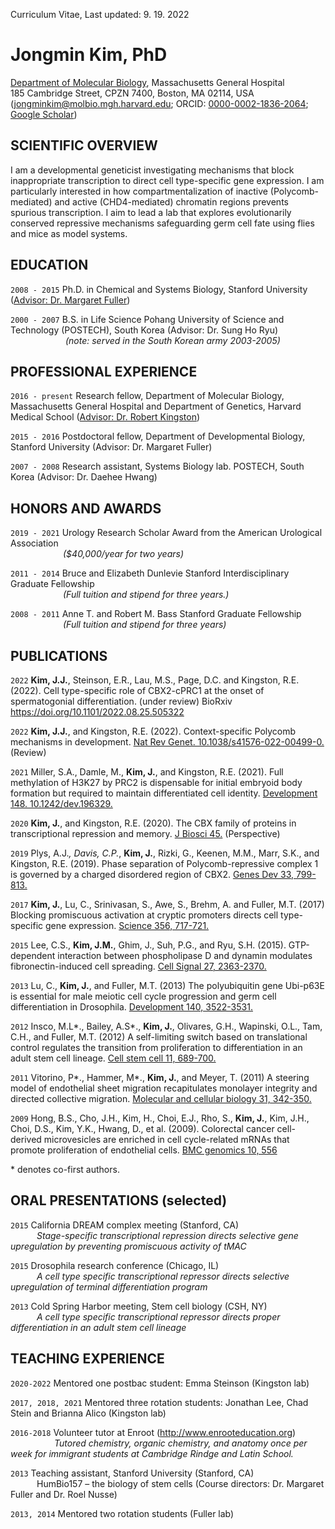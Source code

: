 Curriculum Vitae, Last updated: 9. 19. 2022

# Jongmin Kim, PhD

[Department of Molecular Biology](https://molbio.massgeneral.org/), Massachusetts General Hospital <br>
185 Cambridge Street, CPZN 7400, Boston, MA 02114, USA<br>
(jongminkim@molbio.mgh.harvard.edu; ORCID: [0000-0002-1836-2064](https://orcid.org/0000-0002-1836-2064); [Google Scholar](https://scholar.google.com/citations?user=sDNrClcAAAAJ&hl=en)) <br>

## SCIENTIFIC OVERVIEW
I am a developmental geneticist investigating mechanisms that block inappropriate transcription to direct cell type-specific gene expression. I am particularly interested in how compartmentalization of inactive (Polycomb-mediated) and active (CHD4-mediated) chromatin regions prevents spurious transcription. I aim to lead a lab that explores evolutionarily conserved repressive mechanisms safeguarding germ cell fate using flies and mice as model systems.

## EDUCATION

`2008 - 2015`
Ph.D. in Chemical and Systems Biology, Stanford University ([Advisor: Dr. Margaret Fuller](http://fullerlab.su.domains/))

`2000 - 2007`
B.S. in Life Science Pohang University of Science and Technology (POSTECH), South Korea (Advisor: Dr. Sung Ho Ryu) <br>
&emsp;&emsp;&emsp;&emsp;&emsp;&emsp; <em>(note: served in the South Korean army 2003-2005)</em>


## PROFESSIONAL EXPERIENCE

`2016 - present`
Research fellow, Department of Molecular Biology, Massachusetts General Hospital and Department of Genetics, Harvard Medical School ([Advisor: Dr. Robert Kingston](https://molbio.mgh.harvard.edu/kingstonweb/))

`2015 - 2016`
Postdoctoral fellow, Department of Developmental Biology, Stanford University (Advisor: Dr. Margaret Fuller)

`2007 - 2008`
Research assistant, Systems Biology lab. POSTECH, South Korea (Advisor: Dr. Daehee Hwang)

## HONORS AND AWARDS

`2019 - 2021`
Urology Research Scholar Award from the American Urological Association <br>
&emsp;&emsp;&emsp;&emsp;&emsp;&emsp;<em>($40,000/year for two years)</em>

`2011 - 2014`
Bruce and Elizabeth Dunlevie Stanford Interdisciplinary Graduate Fellowship <br>
&emsp;&emsp;&emsp;&emsp;&emsp;&emsp;<em>(Full tuition and stipend for three years.)</em>

`2008 - 2011`
Anne T. and Robert M. Bass Stanford Graduate Fellowship <br>
&emsp;&emsp;&emsp;&emsp;&emsp;&emsp;<em>(Full tuition and stipend for three years)</em>

## PUBLICATIONS


`2022` **Kim, J.J.**, Steinson, E.R., Lau, M.S., Page, D.C. and Kingston, R.E. (2022). Cell type-specific role of CBX2-cPRC1 at the onset of spermatogonial differentiation. (under review) BioRxiv https://doi.org/10.1101/2022.08.25.505322

`2022` **Kim, J.J.**, and Kingston, R.E. (2022). Context-specific Polycomb mechanisms in development. [Nat Rev Genet. 10.1038/s41576-022-00499-0.](https://pubmed.ncbi.nlm.nih.gov/35681061/) (Review)

`2021` Miller, S.A., Damle, M., **Kim, J.**, and Kingston, R.E. (2021). Full methylation of H3K27 by PRC2 is dispensable for initial embryoid body formation but required to maintain differentiated cell identity. [Development 148. 10.1242/dev.196329.](https://pubmed.ncbi.nlm.nih.gov/33688077/)

`2020` **Kim, J.**, and Kingston, R.E. (2020). The CBX family of proteins in transcriptional repression and memory. [J Biosci 45.](https://pubmed.ncbi.nlm.nih.gov/31965994/) (Perspective)

`2019` Plys, A.J.*, Davis, C.P.*, **Kim, J.**, Rizki, G., Keenen, M.M., Marr, S.K., and Kingston, R.E. (2019). Phase separation of Polycomb-repressive complex 1 is governed by a charged disordered region of CBX2. [Genes Dev 33, 799-813.](https://pubmed.ncbi.nlm.nih.gov/31171700/)

`2017` **Kim, J.**, Lu, C., Srinivasan, S., Awe, S., Brehm, A. and Fuller, M.T. (2017) Blocking promiscuous activation at cryptic promoters directs cell type-specific gene expression. [Science 356, 717-721.](https://pubmed.ncbi.nlm.nih.gov/28522526/)

`2015` Lee, C.S., **Kim, J.M.**, Ghim, J., Suh, P.G., and Ryu, S.H. (2015). GTP-dependent interaction between phospholipase D and dynamin modulates fibronectin-induced cell spreading. [Cell Signal 27, 2363-2370.](https://pubmed.ncbi.nlm.nih.gov/26341143/)

`2013` Lu, C., **Kim, J.**, and Fuller, M.T. (2013) The polyubiquitin gene Ubi-p63E is essential for male meiotic cell cycle progression and germ cell differentiation in Drosophila. [Development 140, 3522-3531.](https://pubmed.ncbi.nlm.nih.gov/23884444/)

`2012` Insco, M.L*., Bailey, A.S*., **Kim, J.**, Olivares, G.H., Wapinski, O.L., Tam, C.H., and Fuller, M.T. (2012) A self-limiting switch based on translational control regulates the transition from proliferation to differentiation in an adult stem cell lineage. [Cell stem cell 11, 689-700.](https://pubmed.ncbi.nlm.nih.gov/23122292/)

`2011` Vitorino, P*., Hammer, M*., **Kim, J.**, and Meyer, T. (2011) A steering model of endothelial sheet migration recapitulates monolayer integrity and directed collective migration. [Molecular and cellular biology 31, 342-350.](https://pubmed.ncbi.nlm.nih.gov/20974808/)

`2009` Hong, B.S., Cho, J.H., Kim, H., Choi, E.J., Rho, S., **Kim, J.**, Kim, J.H., Choi, D.S., Kim, Y.K., Hwang, D., et al. (2009). Colorectal cancer cell-derived microvesicles are enriched in cell cycle-related mRNAs that promote proliferation of endothelial cells. [BMC genomics 10, 556](https://pubmed.ncbi.nlm.nih.gov/19930720/)

\* denotes co-first authors.


## ORAL PRESENTATIONS (selected)

`2015`
California DREAM complex meeting (Stanford, CA) <br>
&emsp;&emsp;&emsp;<em>Stage-specific transcriptional repression directs selective gene upregulation by preventing promiscuous activity of tMAC</em>

`2015`
Drosophila research conference (Chicago, IL) <br>
&emsp;&emsp;&emsp;<em>A cell type specific transcriptional repressor directs selective upregulation of terminal differentiation program</em>

`2013`
Cold Spring Harbor meeting, Stem cell biology (CSH, NY) <br>
&emsp;&emsp;&emsp;<em>A cell type specific transcriptional repressor directs proper differentiation in an adult stem cell lineage</em>

## TEACHING EXPERIENCE

`2020-2022`
Mentored one postbac student: Emma Steinson (Kingston lab) 

`2017, 2018, 2021`
Mentored three rotation students: Jonathan Lee, Chad Stein and Brianna Alico (Kingston lab)

`2016-2018`
Volunteer tutor at Enroot (http://www.enrooteducation.org) <br>
&emsp;&emsp;&emsp;&emsp;&emsp;<em>Tutored chemistry, organic chemistry, and anatomy once per week for immigrant students at Cambridge Rindge and Latin School.</em>

`2013`
Teaching assistant, Stanford University (Stanford, CA) <br>
&emsp;&emsp;&emsp;HumBio157 – the biology of stem cells (Course directors: Dr. Margaret Fuller and Dr. Roel Nusse)

`2013, 2014`
Mentored two rotation students (Fuller lab)


